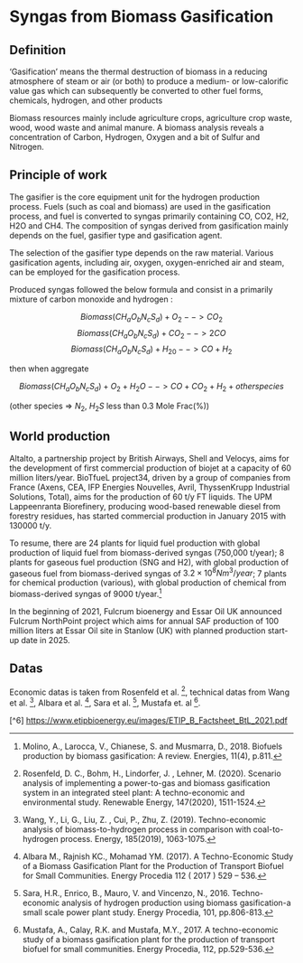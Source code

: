 # Syngas from Biomass Gasification

## Definition
‘Gasification’ means the thermal destruction of biomass in a reducing atmosphere of steam or air (or both) to produce a medium- or low-calorific value gas which can subsequently be converted to other fuel forms, chemicals, hydrogen, and other products

Biomass resources mainly include agriculture crops, agriculture crop waste, wood, wood waste and animal manure. A biomass analysis reveals a concentration of Carbon, Hydrogen, Oxygen and a bit of Sulfur and Nitrogen.

## Principle of work
The gasifier is the core equipment unit for the hydrogen production process. Fuels (such as coal and biomass) are used in the gasification process, and fuel is converted to syngas primarily containing CO, CO2, H2, H2O and CH4. The composition of syngas derived from gasification mainly depends on the fuel, gasifier type and gasification agent. 

The selection of the gasifier type depends on the raw material. Various gasification agents, including air, oxygen, oxygen-enriched air and steam, can be employed for the gasification process.

Produced syngas followed the below formula and consist in a primarily mixture of carbon monoxide and hydrogen : 

$$ Biomass(CH_aO_bN_cS_d) + O_2 --> CO_2$$
$$ Biomass(CH_aO_bN_cS_d) + CO_2 --> 2CO$$
$$ Biomass(CH_aO_bN_cS_d) + H_20 --> CO + H_2$$

then when aggregate

$$ Biomass(CH_aO_bN_cS_d) + O_2 + H_2O --> CO + CO_2 + H_2 + other species$$

(other species => $N_2$, $H_2S$ less than 0.3 Mole Frac(%))

## World production 

Altalto, a partnership project by British Airways, Shell and Velocys, aims for the development of first commercial production of biojet at a capacity of 60 million liters/year.
BioTfueL project34, driven by a group of companies from France (Axens, CEA, IFP Energies Nouvelles,
Avril, ThyssenKrupp Industrial Solutions, Total), aims for the production of 60 t/y FT liquids. 
The UPM Lappeenranta Biorefinery, producing wood-based renewable diesel from forestry residues, has started commercial production in January 2015 with 130000 t/y.

To resume, there are 24 plants for liquid fuel production with global production of liquid fuel from biomass-derived syngas (750,000 t/year); 8 plants for gaseous fuel
production (SNG and H2), with global production of gaseous fuel from biomass-derived syngas of $3.2\times 10^8 Nm^3/year$; 7 plants for chemical production (various), with global production of chemical
from biomass-derived syngas of 9000 t/year.[^7]


In the beginning of 2021, Fulcrum bioenergy and Essar Oil UK announced Fulcrum NorthPoint project which aims for annual SAF production of 100 million liters at Essar Oil site in Stanlow (UK) with planned production start-up date in 2025.

## Datas 
Economic datas is taken from Rosenfeld et al. [^1], technical datas from Wang et al. [^2], Albara et al. [^3], Sara et al. [^4], Mustafa et. al [^5].



[^1]: Rosenfeld, D. C., Bohm, H., Lindorfer, J. , Lehner, M.  (2020). Scenario analysis of implementing a power-to-gas and biomass gasification system in an integrated steel plant: A techno-economic and environmental study. Renewable Energy, 147(2020), 1511-1524.

[^2]: Wang, Y., Li, G., Liu, Z. , Cui, P., Zhu, Z.  (2019). Techno-economic analysis of biomass-to-hydrogen process in comparison with coal-to-hydrogen process. Energy, 185(2019), 1063-1075.

[^3]: Albara M., Rajnish KC., Mohamad YM.  (2017). A Techno-Economic Study of a Biomass Gasification Plant for the Production of Transport Biofuel for Small Communities. Energy Procedia 112 ( 2017 ) 529 – 536.

[^4]: Sara, H.R., Enrico, B., Mauro, V. and Vincenzo, N., 2016. Techno-economic analysis of hydrogen production using biomass gasification-a small scale power plant study. Energy Procedia, 101, pp.806-813.

[^5]: Mustafa, A., Calay, R.K. and Mustafa, M.Y., 2017. A techno-economic study of a biomass gasification plant for the production of transport biofuel for small communities. Energy Procedia, 112, pp.529-536.

[^6] https://www.etipbioenergy.eu/images/ETIP_B_Factsheet_BtL_2021.pdf

[^7]: Molino, A., Larocca, V., Chianese, S. and Musmarra, D., 2018. Biofuels production by biomass gasification: A review. Energies, 11(4), p.811.